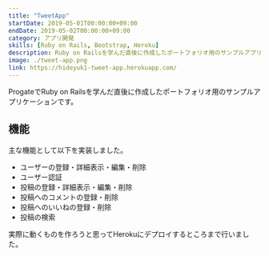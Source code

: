 ```yaml
---
title: "TweetApp"
startDate: 2019-05-01T00:00:00+09:00
endDate: 2019-05-02T00:00:00+09:00
category: アプリ開発
skills: [Ruby on Rails, Bootstrap, Heroku]
description: Ruby on Railsを学んだ直後に作成したポートフォリオ用のサンプルアプリケーションです。
image: ./tweet-app.png
link: https://hideyuk1-tweet-app.herokuapp.com/
---
```


ProgateでRuby on Railsを学んだ直後に作成したポートフォリオ用のサンプルアプリケーションです。

## 機能

主な機能として以下を実装しました。

- ユーザーの登録・詳細表示・編集・削除
- ユーザー認証
- 投稿の登録・詳細表示・編集・削除
- 投稿へのコメントの登録・削除
- 投稿へのいいねの登録・削除
- 投稿の検索

実際に動くものを作ろうと思ってHerokuにデプロイするところまで行いました。
